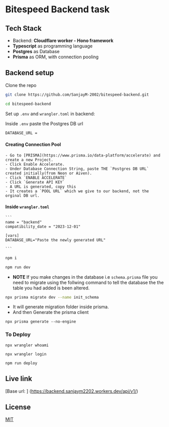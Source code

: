 # Bitespeed Backend task

## Tech Stack

- Backend: **Cloudflare worker - Hono framework**
- **Typescript** as programming language
- **Postgres** as Database
- **Prisma** as ORM, with connection pooling

## Backend setup

Clone the repo

```bash
git clone https://github.com/SanjayM-2002/bitespeed-backend.git
```

```bash
cd bitespeed-backend
```

Set up `.env` and `wrangler.toml` in backend:

Inside `.env` paste the Postgres DB url

```bash
DATABASE_URL =

```

#### Creating Connection Pool

    - Go to [PRISMA](https://www.prisma.io/data-platform/accelerate) and create a new Project.
    - Click Enable Accelerate.
    - Under Database Connection String, paste THE `Postgres DB URL` created initially(from Neon or Aiven).
    - Click `ENABLE ACCELERATE`
    - Click `Generate API KEY`
    - A URL is generated, copy this
    - It creates a `POOL URL` which we give to our backend, not the orginal DB url.

#### Inside `wrangler.toml`

    ```
    name = "backend"
    compatibility_date = "2023-12-01"

    [vars]
    DATABASE_URL="Paste the newly generated URL"

    ```

```bash
npm i
```

```bash
npm run dev
```

- **NOTE** If you make changes in the database i.e `schema.prisma` file you need to migrate using the follwing command to tell the database the the table you had added is been altered.

```bash
npx prisma migrate dev --name init_schema
```

- It will generate migration folder inside prisma.
- And then Generate the prisma client

```
npx prisma generate --no-engine
```

### To Deploy

```
npx wrangler whoami
```

```
npx wrangler login
```

```
npm run deploy
```

## Live link

[Base url: ] (https://backend.sanjaym2202.workers.dev/api/v1/)

## License

[MIT](https://choosealicense.com/licenses/mit/)
